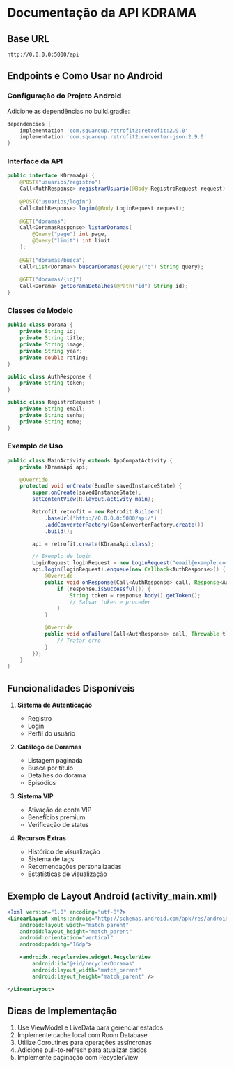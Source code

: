 
# Documentação da API KDRAMA

## Base URL
`http://0.0.0.0:5000/api`

## Endpoints e Como Usar no Android

### Configuração do Projeto Android

Adicione as dependências no build.gradle:

```gradle
dependencies {
    implementation 'com.squareup.retrofit2:retrofit:2.9.0'
    implementation 'com.squareup.retrofit2:converter-gson:2.9.0'
}
```

### Interface da API

```java
public interface KDramaApi {
    @POST("usuarios/registro")
    Call<AuthResponse> registrarUsuario(@Body RegistroRequest request);
    
    @POST("usuarios/login")
    Call<AuthResponse> login(@Body LoginRequest request);
    
    @GET("doramas")
    Call<DoramasResponse> listarDoramas(
        @Query("page") int page,
        @Query("limit") int limit
    );
    
    @GET("doramas/busca")
    Call<List<Dorama>> buscarDoramas(@Query("q") String query);
    
    @GET("doramas/{id}")
    Call<Dorama> getDoramaDetalhes(@Path("id") String id);
}
```

### Classes de Modelo

```java
public class Dorama {
    private String id;
    private String title;
    private String image;
    private String year;
    private double rating;
}

public class AuthResponse {
    private String token;
}

public class RegistroRequest {
    private String email;
    private String senha;
    private String nome;
}
```

### Exemplo de Uso

```java
public class MainActivity extends AppCompatActivity {
    private KDramaApi api;

    @Override
    protected void onCreate(Bundle savedInstanceState) {
        super.onCreate(savedInstanceState);
        setContentView(R.layout.activity_main);

        Retrofit retrofit = new Retrofit.Builder()
            .baseUrl("http://0.0.0.0:5000/api/")
            .addConverterFactory(GsonConverterFactory.create())
            .build();

        api = retrofit.create(KDramaApi.class);

        // Exemplo de login
        LoginRequest loginRequest = new LoginRequest("email@example.com", "senha123");
        api.login(loginRequest).enqueue(new Callback<AuthResponse>() {
            @Override
            public void onResponse(Call<AuthResponse> call, Response<AuthResponse> response) {
                if (response.isSuccessful()) {
                    String token = response.body().getToken();
                    // Salvar token e proceder
                }
            }

            @Override
            public void onFailure(Call<AuthResponse> call, Throwable t) {
                // Tratar erro
            }
        });
    }
}
```

## Funcionalidades Disponíveis

1. **Sistema de Autenticação**
   - Registro
   - Login
   - Perfil do usuário

2. **Catálogo de Doramas**
   - Listagem paginada
   - Busca por título
   - Detalhes do dorama
   - Episódios

3. **Sistema VIP**
   - Ativação de conta VIP
   - Benefícios premium
   - Verificação de status

4. **Recursos Extras**
   - Histórico de visualização
   - Sistema de tags
   - Recomendações personalizadas
   - Estatísticas de visualização

## Exemplo de Layout Android (activity_main.xml)

```xml
<?xml version="1.0" encoding="utf-8"?>
<LinearLayout xmlns:android="http://schemas.android.com/apk/res/android"
    android:layout_width="match_parent"
    android:layout_height="match_parent"
    android:orientation="vertical"
    android:padding="16dp">

    <androidx.recyclerview.widget.RecyclerView
        android:id="@+id/recyclerDoramas"
        android:layout_width="match_parent"
        android:layout_height="match_parent" />

</LinearLayout>
```

## Dicas de Implementação

1. Use ViewModel e LiveData para gerenciar estados
2. Implemente cache local com Room Database
3. Utilize Coroutines para operações assíncronas
4. Adicione pull-to-refresh para atualizar dados
5. Implemente paginação com RecyclerView

